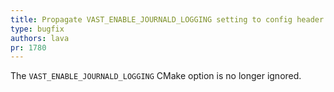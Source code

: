 ```yaml
---
title: Propagate VAST_ENABLE_JOURNALD_LOGGING setting to config header
type: bugfix
authors: lava
pr: 1780
---
```


The `VAST_ENABLE_JOURNALD_LOGGING` CMake option is no longer ignored.
